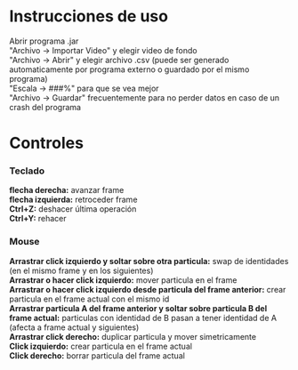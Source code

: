 # Instrucciones de uso

Abrir programa .jar  
"Archivo -> Importar Video" y elegir video de fondo  
"Archivo -> Abrir" y elegir archivo .csv (puede ser generado automaticamente por programa externo o guardado por el mismo programa)  
"Escala -> ###%" para que se vea mejor  
"Archivo -> Guardar" frecuentemente para no perder datos en caso de un crash del programa  


# Controles
### Teclado
**flecha derecha:** avanzar frame  
**flecha izquierda:** retroceder frame  
**Ctrl+Z:** deshacer última operación  
**Ctrl+Y:** rehacer  

### Mouse
**Arrastrar click izquierdo y soltar sobre otra particula:** swap de identidades (en el mismo frame y en los siguientes)  
**Arrastrar o hacer click izquierdo:** mover particula en el frame  
**Arrastrar o hacer click izquierdo desde particula del frame anterior:** crear particula en el frame actual con el mismo id  
**Arrastrar particula A del frame anterior y soltar sobre particula B del frame actual:** particulas con identidad de B pasan a tener identidad de A (afecta a frame actual y siguientes)  
**Arrastrar click derecho:** duplicar particula y mover simetricamente  
**Click izquierdo:** crear particula en el frame actual  
**Click derecho:** borrar particula del frame actual  
